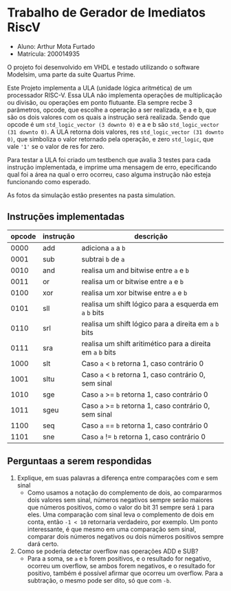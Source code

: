 # Trabalho de Gerador de Imediatos RiscV
 - Aluno: Arthur Mota Furtado
 - Matrícula: 200014935

O projeto foi desenvolvido em VHDL e testado utilizando o software Modelsim, uma parte da suite Quartus Prime.

Este Projeto implementa a ULA (unidade lógica aritmética) de um processador RISC-V. Essa ULA não implementa operações de multiplicação ou divisão, ou operações em ponto flutuante. Ela sempre recbe 3 parâmetros, opcode, que escolhe a operação a ser realizada, e a e b, que são os dois valores com os quais a instrução será realizada. Sendo que opcode é um `std_logic_vector (3 downto 0)` e a e b são `std_logic_vector (31 downto 0)`. A ULA retorna dois valores, res `std_logic_vector (31 downto 0)`, que simboliza o valor retornado pela operação, e zero `std_logic`, que vale `'1'` se o valor de res for zero.

Para testar a ULA foi criado um testbench que avalia 3 testes para cada instrução implementada, e imprime uma mensagem de erro, epecificando qual foi a área na qual o erro ocorreu, caso alguma instrução não esteja funcionando como esperado.

As fotos da simulação estão presentes na pasta simulation.

## Instruções implementadas

| opcode | instrução | descrição
| ------ | --------- | ---------
| 0000 | add | adiciona `a` a `b`
| 0001 | sub | subtrai `b` de `a`
| 0010 | and | realisa um and bitwise entre `a` e `b`
| 0011 | or  | realisa um or bitwise entre `a` e `b`
| 0100 | xor | realisa um xor bitwise entre `a` e `b`
| 0101 | sll | realisa um shift lógico para a esquerda em `a` `b` bits
| 0110 | srl | realisa um shift lógico para a direita em `a` `b` bits
| 0111 | sra | realisa um shift aritimético para a direita em `a` `b` bits
| 1000 | slt | Caso `a` < `b` retorna 1, caso contrário 0
| 1001 | sltu | Caso `a` < `b` retorna 1, caso contrário 0, sem sinal
| 1010 | sge | Caso `a` >= `b` retorna 1, caso contrário 0
| 1011 | sgeu | Caso `a` >= `b` retorna 1, caso contrário 0, sem sinal
| 1100 | seq | Caso `a` == `b` retorna 1, caso contrário 0
| 1101 | sne | Caso `a` != `b` retorna 1, caso contrário 0

## Perguntaas a serem respondidas
1. Explique, em suas palavras a diferença entre comparações com e sem sinal
    - Como usamos a notação do complemento de dois, ao compararmos dois valores sem sinal, números negativos sempre serão maiores que números positivos, como o valor do bit 31 sempre será `1` para eles. Uma comparação com sinal leva o complemento de dois em conta, então `-1 < 10` retornaria verdadeiro, por exemplo. Um ponto interessante, é que mesmo em uma comparação sem sinal, comparar dois números negativos ou dois números positivos sempre dará certo.
2. Como se poderia detectar overflow nas operações ADD e SUB?
    - Para a soma, se `a` e `b` forem positivos, e o resultado for negativo, ocorreu um overflow, se ambos forem negativos, e o resultado for positivo, também é possível afirmar que ocorreu um overflow. Para a subtração, o mesmo pode ser dito, só que com `-b`.

